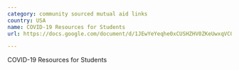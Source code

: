```yaml
---
category: community sourced mutual aid links
country: USA
name: COVID-19 Resources for Students
url: https://docs.google.com/document/d/1JEwYeYeqhe0xCUSHZHV0ZKeUwxqVCQlcDq-pM-0a9YU/edit

---
```


COVID-19 Resources for Students